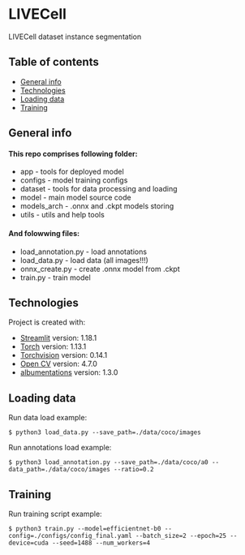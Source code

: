 # LIVECell
LIVECell dataset instance segmentation

## Table of contents
* [General info](#general-info)
* [Technologies](#technologies)
* [Loading data](#loading)
* [Training](#training)

## General info

#### This repo comprises following folder:
- app - tools for deployed model 
- configs - model training configs
- dataset - tools for data processing and loading
- model - main model source code
- models_arch - .onnx and .ckpt models storing
- utils - utils and help tools

#### And folowwing files:
- load_annotation.py - load annotations
- load_data.py - load data (all images!!!)
- onnx_create.py - create .onnx model from .ckpt
- train.py - train model



	
## Technologies
Project is created with:
* [Streamlit](https://streamlit.io/) version: 1.18.1
* [Torch](https://pytorch.org/) version: 1.13.1
* [Torchvision](https://pytorch.org/vision/stable/index.html) version: 0.14.1
* [Open CV](https://opencv.org/) version: 4.7.0
* [albumentations](https://albumentations.ai/) version: 1.3.0

## Loading data
Run data load example:
```
$ python3 load_data.py --save_path=./data/coco/images
```
Run annotations load example:
```
$ python3 load_annotation.py --save_path=./data/coco/a0 --data_path=./data/coco/images --ratio=0.2
```
## Training
Run training script example:
```
$ python3 train.py --model=efficientnet-b0 --config=./configs/config_final.yaml --batch_size=2 --epoch=25 --device=cuda --seed=1488 --num_workers=4
```
